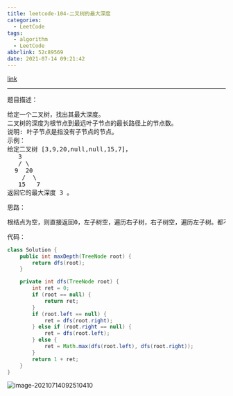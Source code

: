 ```yaml
---
title: leetcode-104-二叉树的最大深度
categories:
  - LeetCode
tags:
  - algorithm
  - LeetCode
abbrlink: 52c89569
date: 2021-07-14 09:21:42
---
```


[link](https://leetcode-cn.com/problems/maximum-depth-of-binary-tree/)

<hr/>

题目描述：

<pre>
给定一个二叉树，找出其最大深度。
二叉树的深度为根节点到最远叶子节点的最长路径上的节点数。
说明: 叶子节点是指没有子节点的节点。
示例：
给定二叉树 [3,9,20,null,null,15,7]，
   3
   / \
  9  20
    /  \
   15   7
返回它的最大深度 3 。
</pre> 
思路：

<pre>
根结点为空，则直接返回0，左子树空，遍历右子树，右子树空，遍历左子树。都不空，则比较哪个深度更大。
</pre>

代码：

```java
class Solution {
    public int maxDepth(TreeNode root) {
        return dfs(root);
    }

    private int dfs(TreeNode root) {
        int ret = 0;
        if (root == null) {
            return ret;
        }
        if (root.left == null) {
            ret = dfs(root.right);
        } else if (root.right == null) {
            ret = dfs(root.left);
        } else {
            ret = Math.max(dfs(root.left), dfs(root.right));
        }
        return 1 + ret;
    }
}
```

![image-20210714092510410](https://gitee.com/cao_ziqiang/img/raw/master/20210714092510.png)


